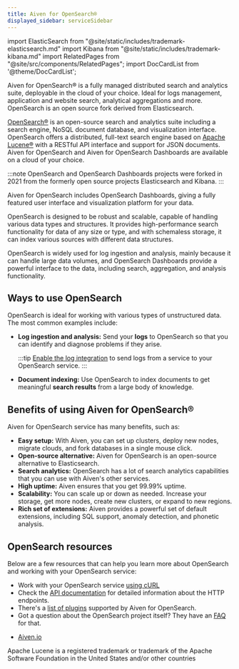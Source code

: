```yaml
---
title: Aiven for OpenSearch®
displayed_sidebar: serviceSidebar
---
```


import ElasticSearch from "@site/static/includes/trademark-elasticsearch.md"
import Kibana from "@site/static/includes/trademark-kibana.md"
import RelatedPages from "@site/src/components/RelatedPages";
import DocCardList from '@theme/DocCardList';

Aiven for OpenSearch® is a fully managed distributed search and analytics suite, deployable in the cloud of your choice.
Ideal for logs management, application and website search, analytical aggregations and more. OpenSearch is an open source fork derived from Elasticsearch.

[OpenSearch®](https://opensearch.org) is an open-source search and
analytics suite including a search engine, NoSQL document database, and
visualization interface. OpenSearch offers a distributed, full-text
search engine based on [Apache Lucene®](https://lucene.apache.org/) with
a RESTful API interface and support for JSON documents. Aiven for
OpenSearch and Aiven for OpenSearch Dashboards are available on a cloud
of your choice.

:::note
OpenSearch and OpenSearch Dashboards projects were forked in 2021 from
the formerly open source projects Elasticsearch and Kibana.
:::

Aiven for OpenSearch includes OpenSearch Dashboards, giving a
fully featured user interface and visualization platform for your data.

OpenSearch is designed to be robust and scalable, capable of handling
various data types and structures. It provides high-performance search
functionality for data of any size or type, and with schemaless storage,
it can index various sources with different data structures.

OpenSearch is widely used for log ingestion and analysis, mainly because
it can handle large data volumes, and OpenSearch Dashboards provide a
powerful interface to the data, including search, aggregation, and
analysis functionality.

## Ways to use OpenSearch

OpenSearch is ideal for working with various types of unstructured data. The most common
examples include:

-   **Log ingestion and analysis:** Send your **logs** to OpenSearch so
    that you can identify and diagnose problems if they arise.

    :::tip
    [Enable the log integration](/docs/products/opensearch/howto/opensearch-log-integration)
    to send logs from a service to your OpenSearch service.
    :::

-   **Document indexing:** Use OpenSearch to index documents to get
    meaningful **search results** from a large body of knowledge.

## Benefits of using Aiven for OpenSearch®

Aiven for OpenSearch service has many benefits, such as:

-   **Easy setup:** With Aiven, you can set up clusters, deploy new
    nodes, migrate clouds, and fork databases in a single mouse click.
-   **Open-source alternative:** Aiven for OpenSearch is an open-source
    alternative to Elasticsearch.
-   **Search analytics:** OpenSearch has a lot of search analytics
    capabilities that you can use with Aiven's other services.
-   **High uptime:** Aiven ensures that you get 99.99% uptime.
-   **Scalability:** You can scale up or down as needed. Increase your
    storage, get more nodes, create new clusters, or expand to new
    regions.
-   **Rich set of extensions:** Aiven provides a powerful set of default
    extensions, including SQL support, anomaly detection, and phonetic
    analysis.

## OpenSearch resources

Below are a few resources that can help you learn more about OpenSearch
and working with your OpenSearch service:

-   Work with your OpenSearch service
    [using cURL](/docs/products/opensearch/howto/opensearch-with-curl)
-   Check the [API
    documentation](https://opensearch.org/docs/opensearch/rest-api/index)
    for detailed information about the HTTP endpoints.
-   There's a
    [list of plugins](/docs/products/opensearch/reference/plugins) supported by Aiven for OpenSearch.
-   Got a question about the OpenSearch project itself? They have an    [FAQ](https://opensearch.org/faq/) for that.

<RelatedPages/>

- [Aiven.io](https://aiven.io/opensearch)

<div class="trademark">

Apache Lucene is a registered trademark or trademark of the Apache
Software Foundation in the United States and/or other countries

<ElasticSearch/>
<Kibana/>

</div>

